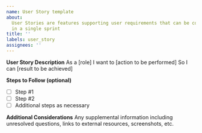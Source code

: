 ```yaml
---
name: User Story template
about:
  User Stories are features supporting user requirements that can be completed
  in a single sprint
title: ''
labels: user_story
assignees: ''
---
```


****User Story Description****
As a [role]
I want to [action to be performed]
So I can [result to be achieved]

****Steps to Follow (optional)****

- [ ] Step #1
- [ ] Step #2
- [ ] Additional steps as necessary

****Additional Considerations****
Any supplemental information including unresolved questions, links to external resources, screenshots, etc.
